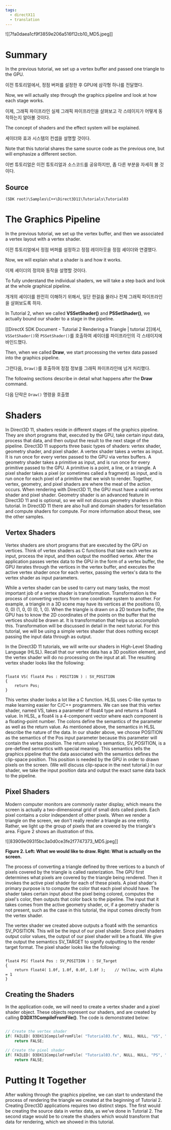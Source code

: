 ```yaml
---
tags:
  - directX11
  - translation
---
```


![[7fa0daea1cf9f3859e206a516f12cb10_MD5.jpeg]]

# Summary

In the previous tutorial, we set up a vertex buffer and passed one triangle to the GPU.

이전 튜토리얼에서, 정점 버퍼를 설정한 후 GPU에 삼각형 하나를 전달했다.

Now, we will actually step through the graphics pipeline and look at how each stage works.

이제, 그래픽 파이프라인 실제 그래픽 파이프라인을 살펴보고 각 스테이지가 어떻게 동작하는지 알아볼 것이다.

The concept of shaders and the effect system will be explained.

셰이더와 효과 시스템의 컨셉을 설명할 것이다.

Note that this tutorial shares the same source code as the previous one, but will emphasize a different section.

이번 튜토리얼은 이전 튜토리얼과 소스코드를 공유하지만, 좀 다른 부분을 자세히 볼 것이다.

## Source

`(SDK root)\Samples\C++\Direct3D11\Tutorials\Tutorial03`

# The Graphics Pipeline

In the previous tutorial, we set up the vertex buffer, and then we associated a vertex layout with a vertex shader.

이전 튜토리얼에서 정점 버퍼를 설정하고 정점 레이아웃을 정점 셰이더와 연결했다.

Now, we will explain what a shader is and how it works.

이제 셰이더의 정의와 동작을 설명할 것이다.

To fully understand the individual shaders, we will take a step back and look at the whole graphical pipeline.

개개의 셰이더를 완전히 이해하기 위해서, 일단 한걸음 물러나 전체 그래픽 파이프라인을 살펴보도록 하자.

In Tutorial 2, when we called **VSSetShader()** and **PSSetShader()**, we actually bound our shader to a stage in the pipeline.

[[DirectX SDK Document - Tutorial 2 Rendering a Triangle | tutorial 2]]에서, `VSSetShader()`와 `PSSetShader()`를 호출하여 셰이더를 파이프라인의 각 스테이지에 바인드했다.

Then, when we called **Draw**, we start processing the vertex data passed into the graphics pipeline.

그런다음, `Draw()`를 호출하여 정점 정보를 그래픽 파이프라인에 넘겨 처리했다.

The following sections describe in detail what happens after the **Draw** command.

다음 단락은 `Draw()` 명령을 호출했

# Shaders

In Direct3D 11, shaders reside in different stages of the graphics pipeline. They are short programs that, executed by the GPU, take certain input data, process that data, and then output the result to the next stage of the pipeline. Direct3D 11 supports three basic types of shaders: vertex shader, geometry shader, and pixel shader. A vertex shader takes a vertex as input. It is run once for every vertex passed to the GPU via vertex buffers. A geometry shader takes a primitive as input, and is run once for every primitive passed to the GPU. A primitive is a point, a line, or a triangle. A pixel shader takes a pixel (or sometimes called a fragment) as input, and is run once for each pixel of a primitive that we wish to render. Together, vertex, geometry, and pixel shaders are where the meat of the action occurs. When rendering with Direct3D 11, the GPU must have a valid vertex shader and pixel shader. Geometry shader is an advanced feature in Direct3D 11 and is optional, so we will not discuss geometry shaders in this tutorial. In Direct3D 11 there are also hull and domain shaders for tessellation and compute shaders for compute. For more information about these, see the other samples.

## Vertex Shaders

Vertex shaders are short programs that are executed by the GPU on vertices. Think of vertex shaders as C functions that take each vertex as input, process the input, and then output the modified vertex. After the application passes vertex data to the GPU in the form of a vertex buffer, the GPU iterates through the vertices in the vertex buffer, and executes the active vertex shader once for each vertex, passing the vertex's data to the vertex shader as input parameters.

While a vertex shader can be used to carry out many tasks, the most important job of a vertex shader is transformation. Transformation is the process of converting vectors from one coordinate system to another. For example, a triangle in a 3D scene may have its vertices at the positions (0, 0, 0) (1, 0, 0) (0, 1, 0). When the triangle is drawn on a 2D texture buffer, the GPU has to know the 2D coordinates of the points on the buffer that the vertices should be drawn at. It is transformation that helps us accomplish this. Transformation will be discussed in detail in the next tutorial. For this tutorial, we will be using a simple vertex shader that does nothing except passing the input data through as output.

In the Direct3D 11 tutorials, we will write our shaders in High-Level Shading Language (HLSL). Recall that our vertex data has a 3D position element, and the vertex shader will do no processing on the input at all. The resulting vertex shader looks like the following:

```hlsl

float4 VS( float4 Pos : POSITION ) : SV_POSITION
{
	return Pos;
}

```

This vertex shader looks a lot like a C function. HLSL uses C-like syntax to make learning easier for C/C++ programmers. We can see that this vertex shader, named VS, takes a parameter of float4 type and returns a float4 value. In HLSL, a float4 is a 4-component vector where each component is a floating-point number. The colons define the semantics of the parameter as well as the return value. As mentioned above, the semantics in HLSL describe the nature of the data. In our shader above, we choose POSITION as the semantics of the Pos input parameter because this parameter will contain the vertex position. The return value's semantics, SV_POSITION, is a pre-defined semantics with special meaning. This semantics tells the graphics pipeline that the data associated with the semantics defines the clip-space position. This position is needed by the GPU in order to drawn pixels on the screen. (We will discuss clip-space in the next tutorial.) In our shader, we take the input position data and output the exact same data back to the pipeline.

## Pixel Shaders

Modern computer monitors are commonly raster display, which means the screen is actually a two-dimensional grid of small dots called pixels. Each pixel contains a color independent of other pixels. When we render a triangle on the screen, we don't really render a triangle as one entity. Rather, we light up the group of pixels that are covered by the triangle's area. Figure 2 shows an illustration of this.

![[83909e09315bc3a0d0ce3fe2f7747373_MD5.jpeg]]

**Figure 2. Left: What we would like to draw. Right: What is actually on the screen.**

The process of converting a triangle defined by three vertices to a bunch of pixels covered by the triangle is called rasterization. The GPU first determines what pixels are covered by the triangle being rendered. Then it invokes the active pixel shader for each of these pixels. A pixel shader's primary purpose is to compute the color that each pixel should have. The shader takes certain input about the pixel being colored, computes the pixel's color, then outputs that color back to the pipeline. The input that it takes comes from the active geometry shader, or, if a geometry shader is not present, such as the case in this tutorial, the input comes directly from the vertex shader.

The vertex shader we created above outputs a float4 with the semantics SV_POSITION. This will be the input of our pixel shader. Since pixel shaders output color values, the output of our pixel shader will be a float4. We give the output the semantics SV_TARGET to signify outputting to the render target format. The pixel shader looks like the following:

```hlsl

float4 PS( float4 Pos : SV_POSITION ) : SV_Target
{
	return float4( 1.0f, 1.0f, 0.0f, 1.0f );    // Yellow, with Alpha = 1
}

```

## Creating the Shaders

In the application code, we will need to create a vertex shader and a pixel shader object. These objects represent our shaders, and are created by calling **D3DX11CompileFromFile()**. The code is demonstrated below:

  
```cpp

// Create the vertex shader
if( FAILED( D3DX11CompileFromFile( "Tutorial03.fx", NULL, NULL, "VS", "vs_4_0", D3DCOMPILE_ENABLE_STRICTNESS, NULL, NULL, &pVSBlob, &pErrorBlob, NULL ) ) )
	return FALSE;

// Create the pixel shader
if( FAILED( D3DX11CompileFromFile( "Tutorial03.fx", NULL, NULL, "PS", "ps_4_0", D3DCOMPILE_ENABLE_STRICTNESS, NULL, NULL, &pPSBlob, &pErrorBlob, NULL ) ) )
	return FALSE;

```

# Putting It Together

After walking through the graphics pipeline, we can start to understand the process of rendering the triangle we created at the beginning of Tutorial 2. Creating Direct3D applications requires two distinct steps. The first would be creating the source data in vertex data, as we've done in Tutorial 2. The second stage would be to create the shaders which would transform that data for rendering, which we showed in this tutorial.